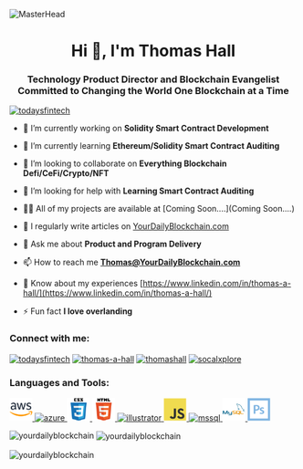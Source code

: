 ![MasterHead](https://drive.google.com/file/d/1fzLD66hA0OIE9-7tnod2v3FSbL6nOvW4/view?usp=drive_link)
<h1 align="center">Hi 👋, I'm Thomas Hall</h1>
<h3 align="center">Technology Product Director and Blockchain Evangelist Committed to Changing the World One Blockchain at a Time</h3>

<p align="left"> <a href="https://twitter.com/todaysfintech" target="blank"><img src="https://img.shields.io/twitter/follow/todaysfintech?logo=twitter&style=for-the-badge" alt="todaysfintech" /></a> </p>

- 🔭 I’m currently working on **Solidity Smart Contract Development**

- 🌱 I’m currently learning **Ethereum/Solidity Smart Contract Auditing**

- 👯 I’m looking to collaborate on **Everything Blockchain Defi/CeFi/Crypto/NFT**

- 🤝 I’m looking for help with **Learning Smart Contract Auditing**

- 👨‍💻 All of my projects are available at [Coming Soon....](Coming Soon....)

- 📝 I regularly write articles on [YourDailyBlockchain.com](YourDailyBlockchain.com)

- 💬 Ask me about **Product and Program Delivery**

- 📫 How to reach me **Thomas@YourDailyBlockchain.com**

- 📄 Know about my experiences [https://www.linkedin.com/in/thomas-a-hall/](https://www.linkedin.com/in/thomas-a-hall/)

- ⚡ Fun fact **I love overlanding**

<h3 align="left">Connect with me:</h3>
<p align="left">
<a href="https://twitter.com/todaysfintech" target="blank"><img align="center" src="https://raw.githubusercontent.com/rahuldkjain/github-profile-readme-generator/master/src/images/icons/Social/twitter.svg" alt="todaysfintech" height="30" width="40" /></a>
<a href="https://linkedin.com/in/thomas-a-hall" target="blank"><img align="center" src="https://raw.githubusercontent.com/rahuldkjain/github-profile-readme-generator/master/src/images/icons/Social/linked-in-alt.svg" alt="thomas-a-hall" height="30" width="40" /></a>
<a href="https://fb.com/thomashall" target="blank"><img align="center" src="https://raw.githubusercontent.com/rahuldkjain/github-profile-readme-generator/master/src/images/icons/Social/facebook.svg" alt="thomashall" height="30" width="40" /></a>
<a href="https://instagram.com/socalxplore" target="blank"><img align="center" src="https://raw.githubusercontent.com/rahuldkjain/github-profile-readme-generator/master/src/images/icons/Social/instagram.svg" alt="socalxplore" height="30" width="40" /></a>
</p>

<h3 align="left">Languages and Tools:</h3>
<p align="left"> <a href="https://aws.amazon.com" target="_blank" rel="noreferrer"> <img src="https://raw.githubusercontent.com/devicons/devicon/master/icons/amazonwebservices/amazonwebservices-original-wordmark.svg" alt="aws" width="40" height="40"/> </a> <a href="https://azure.microsoft.com/en-in/" target="_blank" rel="noreferrer"> <img src="https://www.vectorlogo.zone/logos/microsoft_azure/microsoft_azure-icon.svg" alt="azure" width="40" height="40"/> </a> <a href="https://www.w3schools.com/css/" target="_blank" rel="noreferrer"> <img src="https://raw.githubusercontent.com/devicons/devicon/master/icons/css3/css3-original-wordmark.svg" alt="css3" width="40" height="40"/> </a> <a href="https://www.w3.org/html/" target="_blank" rel="noreferrer"> <img src="https://raw.githubusercontent.com/devicons/devicon/master/icons/html5/html5-original-wordmark.svg" alt="html5" width="40" height="40"/> </a> <a href="https://www.adobe.com/in/products/illustrator.html" target="_blank" rel="noreferrer"> <img src="https://www.vectorlogo.zone/logos/adobe_illustrator/adobe_illustrator-icon.svg" alt="illustrator" width="40" height="40"/> </a> <a href="https://developer.mozilla.org/en-US/docs/Web/JavaScript" target="_blank" rel="noreferrer"> <img src="https://raw.githubusercontent.com/devicons/devicon/master/icons/javascript/javascript-original.svg" alt="javascript" width="40" height="40"/> </a> <a href="https://www.microsoft.com/en-us/sql-server" target="_blank" rel="noreferrer"> <img src="https://www.svgrepo.com/show/303229/microsoft-sql-server-logo.svg" alt="mssql" width="40" height="40"/> </a> <a href="https://www.mysql.com/" target="_blank" rel="noreferrer"> <img src="https://raw.githubusercontent.com/devicons/devicon/master/icons/mysql/mysql-original-wordmark.svg" alt="mysql" width="40" height="40"/> </a> <a href="https://www.photoshop.com/en" target="_blank" rel="noreferrer"> <img src="https://raw.githubusercontent.com/devicons/devicon/master/icons/photoshop/photoshop-line.svg" alt="photoshop" width="40" height="40"/> </a> </p>

<p><img align="left" src="https://github-readme-stats.vercel.app/api/top-langs?username=yourdailyblockchain&show_icons=true&locale=en&layout=compact" alt="yourdailyblockchain" /></p>

<p>&nbsp;<img align="center" src="https://github-readme-stats.vercel.app/api?username=yourdailyblockchain&show_icons=true&locale=en" alt="yourdailyblockchain" /></p>

<p><img align="center" src="https://github-readme-streak-stats.herokuapp.com/?user=yourdailyblockchain&" alt="yourdailyblockchain" /></p>
